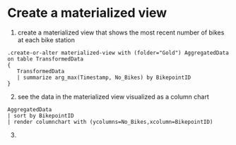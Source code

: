 # Create a materialized view

1. create a materialized view that shows the most recent number of bikes at each bike station
```kusto
.create-or-alter materialized-view with (folder="Gold") AggregatedData on table TransformedData
{
   TransformedData
   | summarize arg_max(Timestamp, No_Bikes) by BikepointID
}

```
2. see the data in the materialized view visualized as a column chart

```kusto
AggregatedData
| sort by BikepointID
| render columnchart with (ycolumns=No_Bikes,xcolumn=BikepointID)

```

3. 
